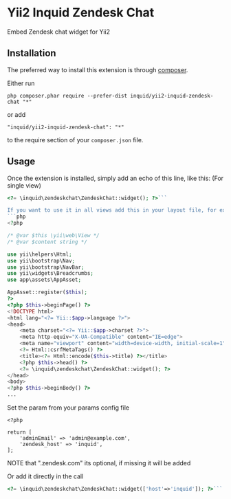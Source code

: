 Yii2 Inquid Zendesk Chat
========================
Embed Zendesk chat widget for Yii2

Installation
------------

The preferred way to install this extension is through [composer](http://getcomposer.org/download/).

Either run

```
php composer.phar require --prefer-dist inquid/yii2-inquid-zendesk-chat "*"
```

or add

```
"inquid/yii2-inquid-zendesk-chat": "*"
```

to the require section of your `composer.json` file.


Usage
-----

Once the extension is installed, simply add an echo of this line, like this:
(For single view)
```php
<?= \inquid\zendeskchat\ZendeskChat::widget(); ?>```

If you want to use it in all views add this in your layout file, for example:
```php
<?php

/* @var $this \yii\web\View */
/* @var $content string */

use yii\helpers\Html;
use yii\bootstrap\Nav;
use yii\bootstrap\NavBar;
use yii\widgets\Breadcrumbs;
use app\assets\AppAsset;

AppAsset::register($this);
?>
<?php $this->beginPage() ?>
<!DOCTYPE html>
<html lang="<?= Yii::$app->language ?>">
<head>
    <meta charset="<?= Yii::$app->charset ?>">
    <meta http-equiv="X-UA-Compatible" content="IE=edge">
    <meta name="viewport" content="width=device-width, initial-scale=1">
    <?= Html::csrfMetaTags() ?>
    <title><?= Html::encode($this->title) ?></title>
    <?php $this->head() ?>
    <?= \inquid\zendeskchat\ZendeskChat::widget(); ?>
</head>
<body>
<?php $this->beginBody() ?>
...
```
Set the param from your params config file
```
<?php

return [
    'adminEmail' => 'admin@example.com',
    'zendesk_host' => 'inquid',
];
```
NOTE that ".zendesk.com" its optional, if missing it will be added

Or add it directly in the call
```php
<?= \inquid\zendeskchat\ZendeskChat::widget(['host'=>'inquid']); ?>```

